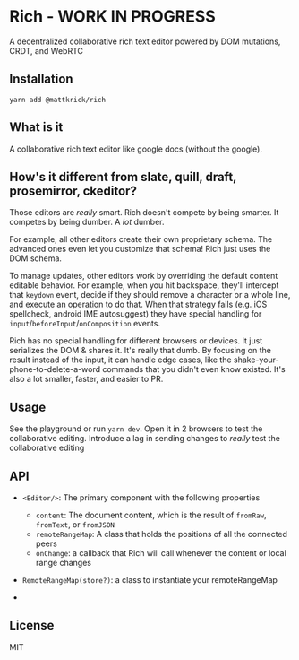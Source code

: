 # Rich - WORK IN PROGRESS

A decentralized collaborative rich text editor powered by DOM mutations, CRDT, and WebRTC

## Installation

`yarn add @mattkrick/rich`

## What is it

A collaborative rich text editor like google docs (without the google).


## How's it different from slate, quill, draft, prosemirror, ckeditor?

Those editors are _really_ smart. 
Rich doesn't compete by being smarter.
It competes by being dumber. 
A _lot_ dumber. 

For example, all other editors create their own proprietary schema.
The advanced ones even let you customize that schema!
Rich just uses the DOM schema.

To manage updates, other editors work by overriding the default content editable behavior.
For example, when you hit backspace, they'll intercept that `keydown` event, 
decide if they should remove a character or a whole line, 
and execute an operation to do that.
When that strategy fails (e.g. iOS spellcheck, android IME autosuggest) 
they have special handling for `input`/`beforeInput`/`onComposition` events. 

Rich has no special handling for different browsers or devices. 
It just serializes the DOM & shares it.
It's really that dumb. 
By focusing on the result instead of the input, it can handle edge cases, 
like the shake-your-phone-to-delete-a-word commands that you didn't even know existed.
It's also a lot smaller, faster, and easier to PR.

## Usage

See the playground or run `yarn dev`.
Open it in 2 browsers to test the collaborative editing.
Introduce a lag in sending changes to _really_ test the collaborative editing

## API

- `<Editor/>`: The primary component with the following properties
  - `content`: The document content, which is the result of `fromRaw`, `fromText`, or `fromJSON`
  - `remoteRangeMap`: A class that holds the positions of all the connected peers
  - `onChange`: a callback that Rich will call whenever the content or local range changes 

- `RemoteRangeMap(store?)`: a class to instantiate your remoteRangeMap
- 
## License

MIT


